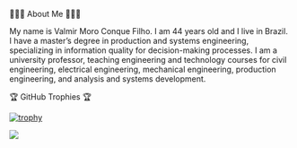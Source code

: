 👨🏻‍💻 About Me 👨🏻‍💻

My name is Valmir Moro Conque Filho. I am 44 years old and I live in Brazil.
I have a master’s degree in production and systems engineering, specializing in information quality for decision-making processes. I am a university professor, teaching engineering and technology courses for civil engineering, electrical engineering, mechanical engineering, production engineering, and analysis and systems development.

🏆 GitHub Trophies 🏆

[![trophy](https://github-profile-trophy.vercel.app/?username=valmir-filho)](https://github.com/ryo-ma/github-profile-trophy)

[![](https://visitcount.itsvg.in/api?id=valmir-filho&label=Profile%20Views&color=1&icon=5&pretty=true)](https://visitcount.itsvg.in)
